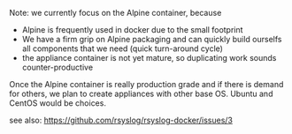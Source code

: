 Note: we currently focus on the Alpine container, because

- Alpine is frequently used in docker due to the small footprint
- We have a firm grip on Alpine packaging and can quickly build
  ourselfs all components that we need (quick turn-around cycle)
- the appliance container is not yet mature, so duplicating work
  sounds counter-productive

Once the Alpine container is really production grade and if there is
demand for others, we plan to create appliances with other base OS.
Ubuntu and CentOS would be choices.

see also: https://github.com/rsyslog/rsyslog-docker/issues/3
